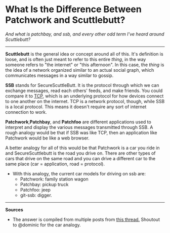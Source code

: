 # What Is the Difference Between Patchwork and Scuttlebutt?

*And what is patchbay, and ssb, and every other odd term I've heard around Scuttlebutt?*

---

**Scuttlebutt** is the general idea or concept around all of this.  It's definition is loose, and is often just meant to refer to this entire _thing_, in the way someone refers to "the internet" or "this afternoon".  In this case, the _thing_ is the idea of a network organized similar to an actual social graph, which communicates messages in a way similar to gossip.

**SSB** stands for SecureScuttleButt.  It is the protocol through which we can exchange messages, read each others' feeds, and make friends.  You could compare it to [TCP](https://en.wikipedia.org/wiki/Transmission_Control_Protocol), which is an underlying protocol for how devices connect to one another on the internet.  TCP is a network protocol, though, while SSB is a local protocol.  This means it doesn't require any sort of  internet connection to work.

**Patchwork**,**Patchbay**, and **Patchfoo** are different applications used to interpret and display the various messages transmitted through SSB.  A rough analogy would be that if SSB was like TCP, then an application like Patchwork would be like a web browser.

A better analogy for all of this would be that Patchwork is a car you ride in and SecureScuttlebutt is the road you drive on. There are other types of cars that drive on the same road and you can drive a different car to the same place (car = application, road = protocol).
* With this analogy, the current car models for driving on ssb are:
	- Patchwork: family station wagon
	- Patchbay: pickup truck
	- Patchfoo: jeep
	- git-ssb: digger.

----
**Sources**
* The answer is compiled from multiple posts from [this thread.](https://viewer.scuttlebot.io/%25m8%2B25i3i5LCRioA%2FCAqARVb0HNA6TTdvi4B0CxBd8eo%3D.sha256)  Shoutout to @dominic for the car analogy.

